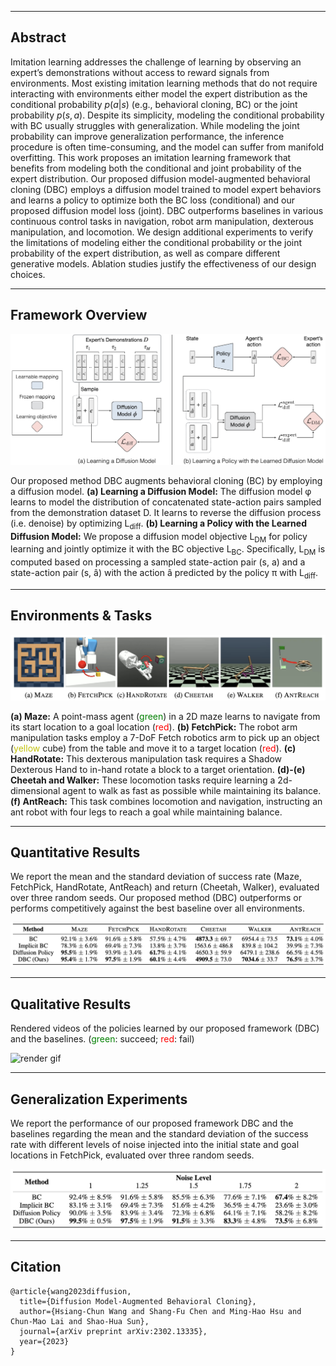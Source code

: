 
---

## Abstract

Imitation learning addresses the challenge of learning by observing an expert’s demonstrations without access to reward signals from environments. Most existing imitation learning methods that do not require interacting with environments either model the expert distribution as the conditional probability $p(a|s)$ (e.g., behavioral cloning, BC) or the joint probability $p(s, a)$. Despite its simplicity, modeling the conditional probability with BC usually struggles with generalization. While modeling the joint probability can improve generalization performance, the inference procedure is often time-consuming, and the model can suffer from manifold overfitting. This work proposes an imitation learning framework that benefits from modeling both the conditional and joint probability of the expert distribution. Our proposed diffusion model-augmented behavioral cloning (DBC) employs a diffusion model trained to model expert behaviors and learns a policy to optimize both the BC loss (conditional) and our proposed diffusion model loss (joint). DBC outperforms baselines in various continuous control tasks in navigation, robot arm manipulation, dexterous manipulation, and locomotion. We design additional experiments to verify the limitations of modeling either the conditional probability or the joint probability of the expert distribution, as well as compare different generative models. Ablation studies justify the effectiveness of our design choices. 

----

## Framework Overview 

![](./img/method.jpg "Illustration of our model")

Our proposed method DBC augments behavioral cloning (BC) by employing a diffusion model.
**(a) Learning a Diffusion Model:** The diffusion model φ learns to model the distribution of concatenated state-action pairs sampled from the demonstration dataset D. It learns to reverse the diffusion process (i.e. denoise) by optimizing L<sub>diff</sub>.
**(b) Learning a Policy with the Learned Diffusion Model:** We propose a diffusion model objective L<sub>DM</sub> for policy learning and jointly optimize it with the BC objective L<sub>BC</sub>. Specifically, L<sub>DM</sub> is computed based on processing a sampled state-action pair (s, a) and a state-action pair (s, a&#770;) with the action a&#770; predicted by the policy π with L<sub>diff</sub>.

----

## Environments & Tasks

![](./img/env.png "Environments and Tasks")


**(a) Maze:** A point-mass agent (<span style="color:green">green</span>) in a 2D maze learns to navigate from its start location to a goal location (<span style="color:red">red</span>).
**(b) FetchPick:** The robot arm manipulation tasks employ a 7-DoF Fetch robotics arm to pick up an object (<span style="color:#c2c20c">yellow</span> cube) from the table and move it to a target location (<span style="color:red">red</span>).
**(c) HandRotate:** This dexterous manipulation task requires a Shadow Dexterous Hand to in-hand rotate a block to a target orientation.
**(d)-(e) Cheetah and Walker:** These locomotion tasks require learning a 2d-dimensional agent to walk as fast as possible while maintaining its balance.
**(f) AntReach:** This task combines locomotion and navigation, instructing an ant robot with four legs to reach a goal while maintaining balance.

----

## Quantitative Results

We report the mean and the standard deviation of success rate (Maze, FetchPick, HandRotate, AntReach) and return (Cheetah, Walker), evaluated over three random seeds. Our proposed method (DBC) outperforms or performs competitively against the best
baseline over all environments.

![](./img/quantitative_results.png "Comparisons to other baselines")


----


## Qualitative Results

Rendered videos of the policies learned by our proposed framework (DBC) and the baselines. (<span style="color:green">green</span>: succeed; <span style="color:red">red</span>: fail)

![](./img/qualitative_results.gif "render gif")

----

## Generalization Experiments

We report the performance of our proposed framework DBC and the baselines regarding the mean and the standard deviation of the success rate with different levels of noise injected into the initial state and goal locations in FetchPick, evaluated over three random seeds.

![FetchPick generalization experimental result](./img/pick.png "FetchPick generalization experimental result")


----

## Citation
```
@article{wang2023diffusion,
  title={Diffusion Model-Augmented Behavioral Cloning},
  author={Hsiang-Chun Wang and Shang-Fu Chen and Ming-Hao Hsu and Chun-Mao Lai and Shao-Hua Sun},
  journal={arXiv preprint arXiv:2302.13335},
  year={2023}
}
```
<br>
